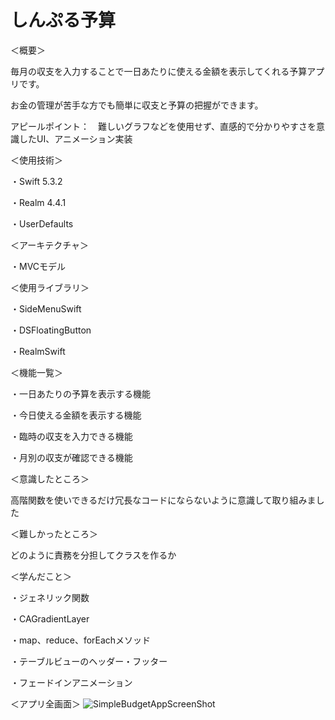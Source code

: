 # しんぷる予算

＜概要＞

毎月の収支を入力することで一日あたりに使える金額を表示してくれる予算アプリです。

お金の管理が苦手な方でも簡単に収支と予算の把握ができます。

アピールポイント：　難しいグラフなどを使用せず、直感的で分かりやすさを意識したUI、アニメーション実装

＜使用技術＞

・Swift 5.3.2

・Realm 4.4.1

・UserDefaults

＜アーキテクチャ＞

・MVCモデル

＜使用ライブラリ＞

・SideMenuSwift

・DSFloatingButton

・RealmSwift

＜機能一覧＞

・一日あたりの予算を表示する機能

・今日使える金額を表示する機能

・臨時の収支を入力できる機能

・月別の収支が確認できる機能

＜意識したところ＞

高階関数を使いできるだけ冗長なコードにならないように意識して取り組みました

＜難しかったところ＞

どのように責務を分担してクラスを作るか

＜学んだこと＞

・ジェネリック関数

・CAGradientLayer

・map、reduce、forEachメソッド

・テーブルビューのヘッダー・フッター

・フェードインアニメーション

＜アプリ全画面＞
![SimpleBudgetAppScreenShot](https://user-images.githubusercontent.com/74137008/115136299-e3d73f00-a059-11eb-8d86-ebfbc2b9b813.png)

